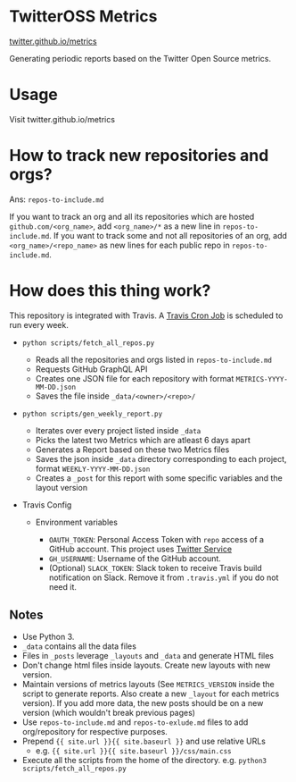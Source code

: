 # TwitterOSS Metrics

[twitter.github.io/metrics](https://twitter.github.io/metrics)

Generating periodic reports based on the Twitter Open Source metrics.

# Usage

Visit twitter.github.io/metrics

# How to track new repositories and orgs?

Ans: `repos-to-include.md`

If you want to track an org and all its repositories which are hosted `github.com/<org_name>`,
add `<org_name>/*` as a new line in `repos-to-include.md`.
If you want to track some and not all repositories of an org, add `<org_name>/<repo_name>` as new lines for each public repo in `repos-to-include.md`.

# How does this thing work?

This repository is integrated with Travis. A [Travis Cron Job](https://docs.travis-ci.com/user/cron-jobs/) is scheduled to run every week.

- `python scripts/fetch_all_repos.py`
   
  - Reads all the repositories and orgs listed in `repos-to-include.md`
  - Requests GitHub GraphQL API
  - Creates one JSON file for each repository with format `METRICS-YYYY-MM-DD.json`
  - Saves the file inside `_data/<owner>/<repo>/`

- `python scripts/gen_weekly_report.py`
  
  - Iterates over every project listed inside `_data`
  - Picks the latest two Metrics which are atleast 6 days apart
  - Generates a Report based on these two Metrics files
  - Saves the json inside `_data` directory corresponding to each project, format `WEEKLY-YYYY-MM-DD.json`
  - Creates a `_post` for this report with some specific variables and the layout version

- Travis Config

  - Environment variables
    
    - `OAUTH_TOKEN`: Personal Access Token with `repo` access of a GitHub account. This project uses [Twitter Service](https://github.com/twitter-service)
    - `GH_USERNAME`: Username of the GitHub account.
    - (Optional) `SLACK_TOKEN`: Slack token to receive Travis build notification on Slack. Remove it from `.travis.yml` if you do not need it.

## Notes
- Use Python 3.
- `_data` contains all the data files
- Files in `_posts` leverage `_layouts` and `_data` and generate HTML files
- Don't change html files inside layouts. Create new layouts with new version.
- Maintain versions of metrics layouts (See `METRICS_VERSION` inside the script to generate reports. Also create a new `_layout` for each metrics version). If you add more data, the new posts should be on a new version (which wouldn't break previous pages)
- Use `repos-to-include.md` and `repos-to-exlude.md` files to add org/repository for respective purposes.
- Prepend `{{ site.url }}{{ site.baseurl }}` and use relative URLs
  - e.g. `{{ site.url }}{{ site.baseurl }}/css/main.css`
- Execute all the scripts from the home of the directory. e.g. `python3 scripts/fetch_all_repos.py`
